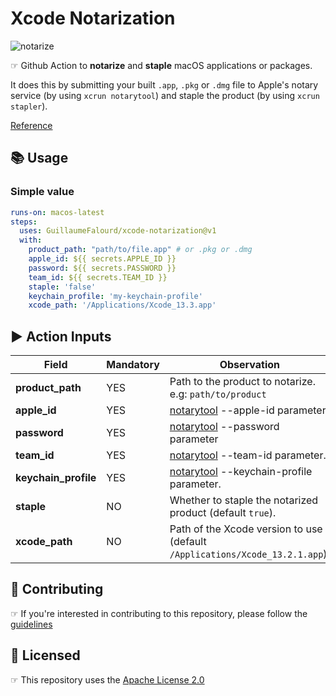 # Xcode Notarization

![notarize](https://user-images.githubusercontent.com/22433243/153662864-191f43f7-359f-41c9-b80d-88c617c5d2d6.png)

☞ Github Action to **notarize** and **staple** macOS applications or packages. 

It does this by submitting your built `.app`, `.pkg` or `.dmg` file to Apple's notary service (by using `xcrun notarytool`) and staple the product (by using `xcrun stapler`).

[Reference]([notarytool](https://developer.apple.com/documentation/security/notarizing_macos_software_before_distribution/customizing_the_notarization_workflow#3087734))

## 📚 Usage

### Simple value

```yaml
runs-on: macos-latest
steps:
  uses: GuillaumeFalourd/xcode-notarization@v1
  with:
    product_path: "path/to/file.app" # or .pkg or .dmg
    apple_id: ${{ secrets.APPLE_ID }}
    password: ${{ secrets.PASSWORD }}
    team_id: ${{ secrets.TEAM_ID }}
    staple: 'false'
    keychain_profile: 'my-keychain-profile'
    xcode_path: '/Applications/Xcode_13.3.app'
```

## ▶️ Action Inputs

Field | Mandatory | Observation
------------ | ------------  | -------------
**product_path** | YES | Path to the product to notarize. </b> e.g: `path/to/product`
**apple_id** | YES | [notarytool](https://developer.apple.com/documentation/security/notarizing_macos_software_before_distribution/customizing_the_notarization_workflow#3087734) --apple-id parameter
**password** | YES | [notarytool](https://developer.apple.com/documentation/security/notarizing_macos_software_before_distribution/customizing_the_notarization_workflow#3087734) --password parameter
**team_id** | YES | [notarytool](https://developer.apple.com/documentation/security/notarizing_macos_software_before_distribution/customizing_the_notarization_workflow#3087734) --team-id parameter.
**keychain_profile** | YES | [notarytool](https://developer.apple.com/documentation/security/notarizing_macos_software_before_distribution/customizing_the_notarization_workflow#3087734) --keychain-profile parameter.
**staple** | NO | Whether to staple the notarized product (default `true`).
**xcode_path** | NO | Path of the Xcode version to use (default `/Applications/Xcode_13.2.1.app`).

## 🤝 Contributing

☞ If you're interested in contributing to this repository, please follow the [guidelines](https://github.com/GuillaumeFalourd/xcode-notarization/blob/main/CONTRIBUTING.md)

## 🏅 Licensed

☞ This repository uses the [Apache License 2.0](https://github.com/GuillaumeFalourd/xcode-notarization/blob/main/LICENSE)

<!-- ### Contribuidores

<a href="https://github.com/GuillaumeFalourd/xcode-notarization/graphs/contributors">
  <img src="https://contrib.rocks/image?repo=GuillaumeFalourd/xcode-notarization" />
</a>

(Criado com [contributors-img](https://contrib.rocks)) -->
